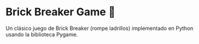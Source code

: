 # Brick Breaker Game 🏓

Un clásico juego de Brick Breaker (rompe ladrillos) implementado en Python usando la biblioteca Pygame.